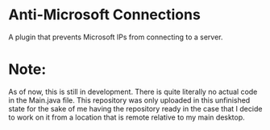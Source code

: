 # Anti-Microsoft Connections
A plugin that prevents Microsoft IPs from connecting to a server.

# Note:
As of now, this is still in development. There is quite literally no actual code in the Main.java file. This repository
was only uploaded in this unfinished state for the sake of me having the repository ready in the case that I decide to
work on it from a location that is remote relative to my main desktop.
